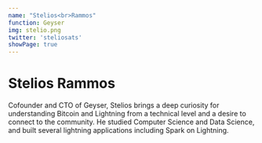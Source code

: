 ```yaml
---
name: "Stelios<br>Rammos"
function: Geyser
img: stelio.png
twitter: 'steliosats'
showPage: true
---
```


# Stelios Rammos
 
Cofounder and CTO of Geyser, Stelios brings a deep curiosity for understanding Bitcoin and Lightning from a technical level and a desire to connect to the community. He studied Computer Science and Data Science, and built several lightning applications including Spark on Lightning.
<br><br>
